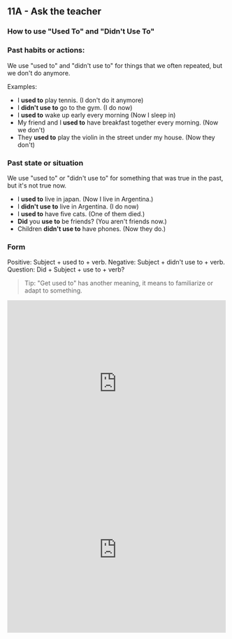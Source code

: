 ## 11A - Ask the teacher

### How to use "Used To" and "Didn't Use To"
### Past habits or actions:
We use "used to" and "didn't use to" for things that we often repeated, but we don't do anymore.

Examples:

- I **used to** play tennis. (I don't do it anymore)
- I **didn't use to** go to the gym. (I do now)
- I **used to** wake up early every morning (Now I sleep in)
- My friend and I **used to** have breakfast together every morning. (Now we don't)
- They **used to** play the violin in the street under my house. (Now they don't)

### Past state or situation
We use "used to" or "didn't use to" for something that was true in the past, but it's not true now.

- I **used to** live in japan. (Now I live in Argentina.)
- I **didn't use to** live in Argentina. (I do now)
- I **used to** have five cats. (One of them died.)
- **Did** you **use to** be friends? (You aren't friends now.)
- Children **didn't use to** have phones. (Now they do.)

### Form 

Positive: Subject + used to + verb.
Negative: Subject + didn't use to + verb.
Question: Did + Subject + use to + verb?

>Tip:
> "Get used to" has another meaning, it means to familiarize or adapt to something.

<iframe style="max-width:100%" src="https://wordwall.net/es/embed/ad326d24d5474c96a01171019244bd1d?themeId=44&templateId=5&fontStackId=1" width="500" height="380" frameborder="0" allowfullscreen></iframe>  

<iframe style="max-width:100%" src="https://wordwall.net/embed/fafc8429c3134f719b78988a07a3eb23?themeId=42&templateId=70&fontStackId=0" width="500" height="380" frameborder="0" allowfullscreen></iframe>